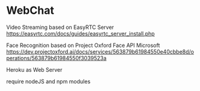 # WebChat
Video Streaming based on EasyRTC Server 
https://easyrtc.com/docs/guides/easyrtc_server_install.php

Face Recognition based on Project Oxford Face API Microsoft
https://dev.projectoxford.ai/docs/services/563879b61984550e40cbbe8d/operations/563879b61984550f3039523a

Heroku as Web Server

require nodeJS and npm modules
